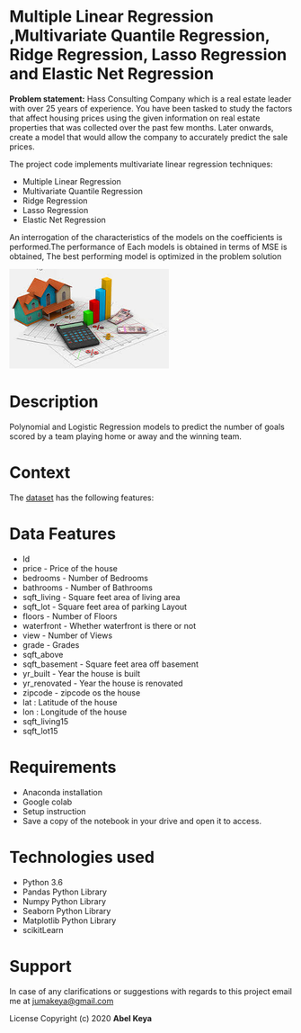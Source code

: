 # Multiple Linear Regression ,Multivariate Quantile Regression, Ridge Regression, Lasso Regression and Elastic Net Regression
**Problem statement:**  Hass Consulting Company which is a real estate leader with over 25 years of experience. You have been tasked to study the factors that affect housing prices using the given information on real estate properties that was collected over the past few months. Later onwards, create a model that would allow the company to accurately predict the sale prices. 

The project code implements multivariate linear regression techniques:
* Multiple Linear Regression 
* Multivariate Quantile Regression
* Ridge Regression 
* Lasso Regression 
* Elastic Net Regression

An interrogation of the characteristics of the models on the coefficients is performed.The  performance of Each models is obtained in terms of MSE is obtained,
The best performing model is optimized in the problem solution
>
<p>
 <img src="image23.jpg" alt="By Abel Keya" title="HOUSE PRICES" />
</p>

>
# Description
Polynomial and Logistic Regression models to predict the number of goals scored by a team playing home or away and the winning team.
# Context
The [dataset](https://drive.google.com/file/d/1BYUqaEEnFtAe5lvzJh9lpVpR2MAvERUc/view) has the following features:
# Data Features
* Id
* price - Price of the house
* bedrooms - Number of Bedrooms
* bathrooms - Number of Bathrooms
* sqft_living - Square feet area of living area
* sqft_lot - Square feet area of parking Layout
* floors - Number of Floors
* waterfront - Whether waterfront is there or not
* view - Number of Views
* grade - Grades
* sqft_above
* sqft_basement - Square feet area off basement
* yr_built - Year the house is built
* yr_renovated - Year the house is renovated
* zipcode - zipcode os the house
* lat : Latitude of the house
* lon : Longitude of the house
* sqft_living15
* sqft_lot15
>
# Requirements
* Anaconda installation
* Google colab
* Setup instruction
* Save a copy of the notebook in your drive and open it to access.
# Technologies used
* Python 3.6
* Pandas Python Library
* Numpy Python Library
* Seaborn Python Library
* Matplotlib Python Library
* scikitLearn
# Support
In case of any clarifications or suggestions with regards to this project email me at jumakeya@gmail.com

License
Copyright (c) 2020 **Abel Keya**
